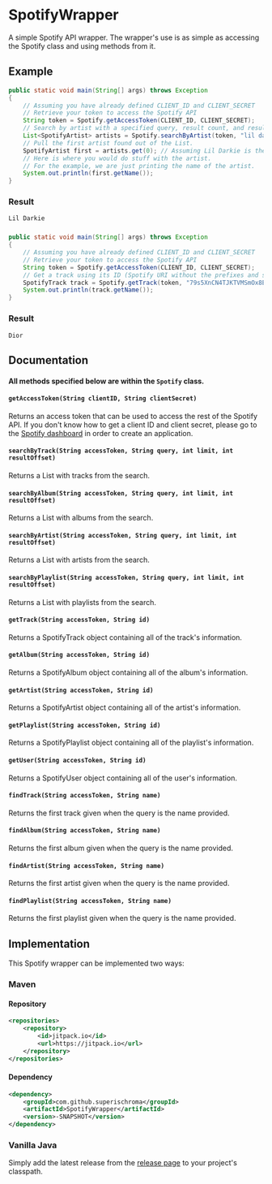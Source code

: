 # SpotifyWrapper
A simple Spotify API wrapper.
The wrapper's use is as simple as accessing the Spotify class and using methods from it.

## Example
```java
public static void main(String[] args) throws Exception
{
    // Assuming you have already defined CLIENT_ID and CLIENT_SECRET
    // Retrieve your token to access the Spotify API
    String token = Spotify.getAccessToken(CLIENT_ID, CLIENT_SECRET);
    // Search by artist with a specified query, result count, and result starting point and store the results in a List.
    List<SpotifyArtist> artists = Spotify.searchByArtist(token, "lil darkie", 10, 0);
    // Pull the first artist found out of the List.
    SpotifyArtist first = artists.get(0); // Assuming Lil Darkie is the first result.
    // Here is where you would do stuff with the artist.
    // For the example, we are just printing the name of the artist.
    System.out.println(first.getName());
}
```

### Result
```Lil Darkie```
###
```java
public static void main(String[] args) throws Exception
{
    // Assuming you have already defined CLIENT_ID and CLIENT_SECRET
    // Retrieve your token to access the Spotify API
    String token = Spotify.getAccessToken(CLIENT_ID, CLIENT_SECRET);
    // Get a track using its ID (Spotify URI without the prefixes and such)
    SpotifyTrack track = Spotify.getTrack(token, "79s5XnCN4TJKTVMSmOx8Ep");
    System.out.println(track.getName());
}
```

### Result
```Dior```
## Documentation
#### All methods specified below are within the `Spotify` class.
#### `getAccessToken(String clientID, String clientSecret)`
Returns an access token that can be used to access the rest of the Spotify API. If you don't know how to get a client ID and client secret, please go to the [Spotify dashboard](https://developer.spotify.com/dashboard/) in order to create an application.
#### `searchByTrack(String accessToken, String query, int limit, int resultOffset)`
Returns a List with tracks from the search.
#### `searchByAlbum(String accessToken, String query, int limit, int resultOffset)`
Returns a List with albums from the search.
#### `searchByArtist(String accessToken, String query, int limit, int resultOffset)`
Returns a List with artists from the search.
#### `searchByPlaylist(String accessToken, String query, int limit, int resultOffset)`
Returns a List with playlists from the search.
#### `getTrack(String accessToken, String id)`
Returns a SpotifyTrack object containing all of the track's information.
#### `getAlbum(String accessToken, String id)`
Returns a SpotifyAlbum object containing all of the album's information.
#### `getArtist(String accessToken, String id)`
Returns a SpotifyArtist object containing all of the artist's information.
#### `getPlaylist(String accessToken, String id)`
Returns a SpotifyPlaylist object containing all of the playlist's information.
#### `getUser(String accessToken, String id)`
Returns a SpotifyUser object containing all of the user's information.
#### `findTrack(String accessToken, String name)`
Returns the first track given when the query is the name provided.
#### `findAlbum(String accessToken, String name)`
Returns the first album given when the query is the name provided.
#### `findArtist(String accessToken, String name)`
Returns the first artist given when the query is the name provided.
#### `findPlaylist(String accessToken, String name)`
Returns the first playlist given when the query is the name provided.
## Implementation
This Spotify wrapper can be implemented two ways:
### Maven
#### Repository
```xml
<repositories>
    <repository>
        <id>jitpack.io</id>
        <url>https://jitpack.io</url>
    </repository>
</repositories>
```
#### Dependency
```xml
<dependency>
    <groupId>com.github.superischroma</groupId>
    <artifactId>SpotifyWrapper</artifactId>
    <version>-SNAPSHOT</version>
</dependency>
```
### Vanilla Java
Simply add the latest release from the [release page](https://github.com/superischroma/SpotifyWrapper/releases) to your project's classpath.

